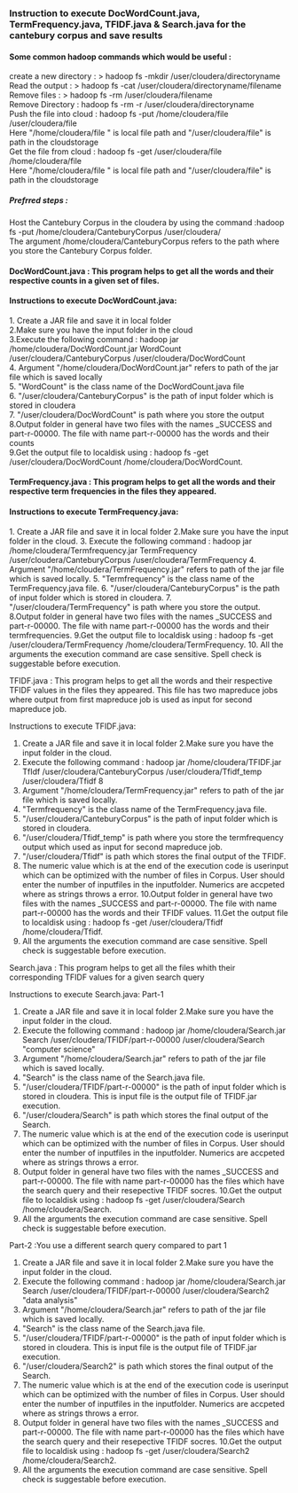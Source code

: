 <h3>Instruction to execute DocWordCount.java, TermFrequency.java, TFIDF.java & Search.java for the cantebury corpus and save results</h3>

<h4>Some common hadoop commands which would be useful :</h4>  
create a new directory :
> hadoop fs -mkdir /user/cloudera/directoryname<br>     
Read the output : 
> hadoop fs -cat /user/cloudera/directoryname/filename<br>     
Remove files : 
> hadoop fs -rm /user/cloudera/filename<br>     
Remove Directory : hadoop fs -rm -r /user/cloudera/directoryname<br>     
Push the file into cloud : hadoop fs -put /home/cloudera/file   /user/cloudera/file<br>     
Here "/home/cloudera/file " is local file path and "/user/cloudera/file" is path in the cloudstorage <br>    
Get the file from cloud : hadoop fs -get  /user/cloudera/file /home/cloudera/file <br>     
Here "/home/cloudera/file " is local file path and "/user/cloudera/file" is path in the cloudstorage <br>    


<h5>Prefrred steps : </h5>   
Host the Cantebury Corpus in the cloudera by using the command :hadoop fs -put /home/cloudera/CanteburyCorpus /user/cloudera/ <br>    
The argument /home/cloudera/CanteburyCorpus  refers to the path where you store the Cantebury Corpus folder.<br>     

<h4>DocWordCount.java : This program helps to get all the words and their respective counts in a given set of files.</h4>    

<h4>Instructions to execute DocWordCount.java:</h4>      
1. Create a JAR file and save it in local folder<br>    
2.Make sure you have the input folder in the cloud<br>     
3.Execute the following command : hadoop jar /home/cloudera/DocWordCount.jar WordCount /user/cloudera/CanteburyCorpus /user/cloudera/DocWordCount<br>    
4. Argument "/home/cloudera/DocWordCount.jar" refers to path of the jar file which is saved locally<br>     
5. "WordCount" is the class name of the DocWordCount.java file<br>     
6. "/user/cloudera/CanteburyCorpus" is the path of input folder which is stored in cloudera<br>     
7. "/user/cloudera/DocWordCount" is path where you store the output<br>     
8.Output folder in general have two files with the names _SUCCESS and part-r-00000. The file with name part-r-00000 has the words and their counts<br>     
9.Get the output file to localdisk using : hadoop fs -get /user/cloudera/DocWordCount /home/cloudera/DocWordCount.<br>     

<h4>TermFrequency.java : This program helps to get all the words and their respective term frequencies in the files they appeared. </h4> 

<h4>Instructions to execute TermFrequency.java:</h4>
1. Create a JAR file and save it in local folder
2.Make sure you have the input folder in the cloud.
3. Execute the following command : hadoop jar /home/cloudera/Termfrequency.jar TermFrequency /user/cloudera/CanteburyCorpus /user/cloudera/TermFrequency
4. Argument "/home/cloudera/TermFrequency.jar" refers to path of the jar file which is saved locally.
5. "Termfrequency" is the class name of the TermFrequency.java file.
6. "/user/cloudera/CanteburyCorpus" is the path of input folder which is stored in cloudera.
7. "/user/cloudera/TermFrequency" is path where you store the output.
8.Output folder in general have two files with the names _SUCCESS and part-r-00000. The file with name part-r-00000 has the words and their termfrequencies.
9.Get the output file to localdisk using : hadoop fs -get /user/cloudera/TermFrequency /home/cloudera/TermFrequency.
10. All the arguments the execution command are case sensitive. Spell check is suggestable before execution.



TFIDF.java : This program helps to get all the words and their respective TFIDF values in the files they appeared. This file has two mapreduce jobs where output from first mapreduce job is used as input for second mapreduce job.

Instructions to execute TFIDF.java:
1. Create a JAR file and save it in local folder
2.Make sure you have the input folder in the cloud.
3. Execute the following command : hadoop jar /home/cloudera/TFIDF.jar TfIdf /user/cloudera/CanteburyCorpus /user/cloudera/Tfidf_temp /user/cloudera/Tfidf 8
4. Argument "/home/cloudera/TermFrequency.jar" refers to path of the jar file which is saved locally.
5. "Termfrequency" is the class name of the TermFrequency.java file.
6. "/user/cloudera/CanteburyCorpus" is the path of input folder which is stored in cloudera.
7. "/user/cloudera/Tfidf_temp" is path where you store the termfrequency output which used as input for second mapreduce job.
8. "/user/cloudera/Tfidf" is path which stores the final output of the TFIDF.
9. The numeric value which is at the end of the execution code is userinput which can be optimized with the number of files in Corpus. User should enter the number of inputfiles in the inputfolder. Numerics are accpeted where as strings throws a error.
10.Output folder in general have two files with the names _SUCCESS and part-r-00000. The file with name part-r-00000 has the words and their TFIDF values.
11.Get the output file to localdisk using : hadoop fs -get /user/cloudera/Tfidf /home/cloudera/Tfidf.
12. All the arguments the execution command are case sensitive. Spell check is suggestable before execution.



Search.java : This program helps to get all the files whith their corresponding TFIDF values for a given  search query

Instructions to execute Search.java:
Part-1
1. Create a JAR file and save it in local folder
2.Make sure you have the input folder in the cloud.
3. Execute the following command : hadoop jar /home/cloudera/Search.jar Search /user/cloudera/TFIDF/part-r-00000 /user/cloudera/Search "computer science"
4. Argument "/home/cloudera/Search.jar" refers to path of the jar file which is saved locally.
5. "Search" is the class name of the Search.java file.
6. "/user/cloudera/TFIDF/part-r-00000" is the path of input folder which is stored in cloudera. This is input file is the output file of TFIDF.jar execution.
7. "/user/cloudera/Search" is path which stores the final output of the Search.
8. The numeric value which is at the end of the execution code is userinput which can be optimized with the number of files in Corpus. User should enter the number of inputfiles in the inputfolder. Numerics are accpeted where as strings throws a error.
9. Output folder in general have two files with the names _SUCCESS and part-r-00000. The file with name part-r-00000 has the files which have the search query and their resepective TFIDF socres.
10.Get the output file to localdisk using : hadoop fs -get /user/cloudera/Search /home/cloudera/Search.
11. All the arguments the execution command are case sensitive. Spell check is suggestable before execution.

Part-2 :You use a different search query compared to part 1
1. Create a JAR file and save it in local folder
2.Make sure you have the input folder in the cloud.
3. Execute the following command : hadoop jar /home/cloudera/Search.jar Search /user/cloudera/TFIDF/part-r-00000 /user/cloudera/Search2 "data analysis"
4. Argument "/home/cloudera/Search.jar" refers to path of the jar file which is saved locally.
5. "Search" is the class name of the Search.java file.
6. "/user/cloudera/TFIDF/part-r-00000" is the path of input folder which is stored in cloudera. This is input file is the output file of TFIDF.jar execution.
7. "/user/cloudera/Search2" is path which stores the final output of the Search.
8. The numeric value which is at the end of the execution code is userinput which can be optimized with the number of files in Corpus. User should enter the number of inputfiles in the inputfolder. Numerics are accpeted where as strings throws a error.
9. Output folder in general have two files with the names _SUCCESS and part-r-00000. The file with name part-r-00000 has the files which have the search query and their resepective TFIDF socres.
10.Get the output file to localdisk using : hadoop fs -get /user/cloudera/Search2 /home/cloudera/Search2.
11. All the arguments the execution command are case sensitive. Spell check is suggestable before execution.
